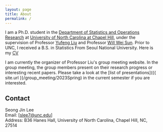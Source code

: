 ```yaml
---
layout: page
title: About
permalink: /
---
```



I am a Ph.D. student in the [Department of Statistics and Operations Research](http://stat-or.unc.edu/) at [University of North Carolina at Chapel Hill](http://unc.edu/), under the supervision of Professor [Yufeng Liu](https://yfliu.web.unc.edu/) and Professor [Will Wei Sun](https://web.ics.purdue.edu/~sun244/). Prior to UNC, I received a B.S. in Statistics From Seoul National University. Here is my [CV](./cv/CV%20.pdf)

I am currently the organizer of Professor Liu's group meeting website. In the group meeting, the group members present on their research progress or interesting recent papers. Please take a look at the [list of presentations]({{ site.url }}/group_meeting/2023Spring) in the current semester if you are interested.

## Contact

Seong Jin Lee <br />
Email: [slee7@unc.edu]<br />
Address: B36 Hanes Hall, University of North Carolina, Chapel Hill, NC, 27514<br />

[hui0201@live.unc.edu]: mailto:hui0201@live.unc.edu
